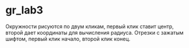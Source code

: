 # gr_lab3

Окружности рисуются по двум кликам, первый клик ставит центр, второй дает координаты для вычисления радиуса.
Отрезки с зажатым шифтом, первый клик начало, второй клик конец.
